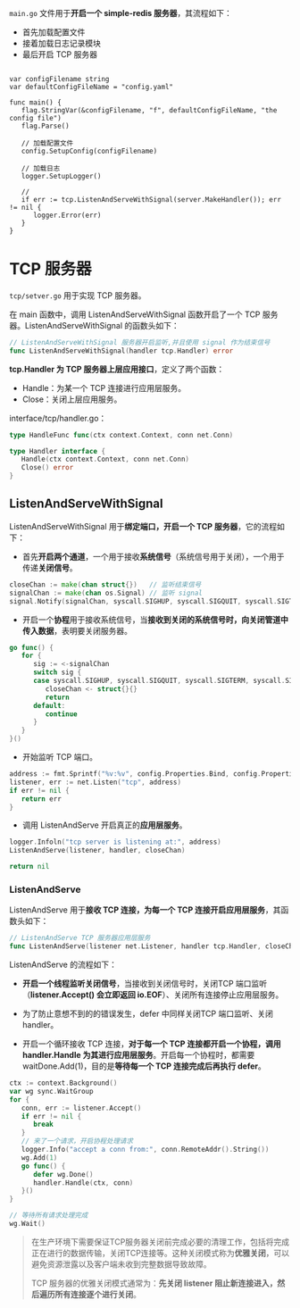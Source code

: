 `main.go` 文件用于**开启一个 simple-redis 服务器**，其流程如下：

-  首先加载配置文件
- 接着加载日志记录模块
- 最后开启 TCP 服务器

```

var configFilename string
var defaultConfigFileName = "config.yaml"

func main() {
   flag.StringVar(&configFilename, "f", defaultConfigFileName, "the config file")
   flag.Parse()

   // 加载配置文件
   config.SetupConfig(configFilename)

   // 加载日志
   logger.SetupLogger()

   //
   if err := tcp.ListenAndServeWithSignal(server.MakeHandler()); err != nil {
      logger.Error(err)
   }
}
```

# TCP 服务器

`tcp/setver.go` 用于实现 TCP 服务器。

在 main 函数中，调用 ListenAndServeWithSignal 函数开启了一个 TCP 服务器。ListenAndServeWithSignal 的函数头如下：

```go
// ListenAndServeWithSignal 服务器开启监听,并且使用 signal 作为结束信号
func ListenAndServeWithSignal(handler tcp.Handler) error
```

**tcp.Handler 为 TCP 服务器上层应用接口**，定义了两个函数：

- Handle：为某一个 TCP 连接进行应用层服务。
- Close：关闭上层应用服务。

interface/tcp/handler.go：

```go
type HandleFunc func(ctx context.Context, conn net.Conn)

type Handler interface {
   Handle(ctx context.Context, conn net.Conn)
   Close() error
}
```

## ListenAndServeWithSignal

ListenAndServeWithSignal 用于**绑定端口，开启一个 TCP 服务器**，它的流程如下：

- 首先**开启两个通道**，一个用于接收**系统信号**（系统信号用于关闭），一个用于传递**关闭信号**。

```go
closeChan := make(chan struct{})   // 监听结束信号
signalChan := make(chan os.Signal) // 监听 signal
signal.Notify(signalChan, syscall.SIGHUP, syscall.SIGQUIT, syscall.SIGTERM, syscall.SIGINT)
```

- 开启一个**协程**用于接收系统信号，当**接收到关闭的系统信号时，向关闭管道中传入数据**，表明要关闭服务器。

```go
go func() {
   for {
      sig := <-signalChan
      switch sig {
      case syscall.SIGHUP, syscall.SIGQUIT, syscall.SIGTERM, syscall.SIGINT:
         closeChan <- struct{}{}
         return
      default:
         continue
      }
   }
}()
```

- 开始监听 TCP 端口。

```go
address := fmt.Sprintf("%v:%v", config.Properties.Bind, config.Properties.Port)
listener, err := net.Listen("tcp", address)
if err != nil {
   return err
}
```

- 调用 ListenAndServe 开启真正的**应用层服务**。

```go
logger.Infoln("tcp server is listening at:", address)
ListenAndServe(listener, handler, closeChan)

return nil
```

### ListenAndServe

ListenAndServe 用于**接收 TCP 连接，为每一个 TCP 连接开启应用层服务**，其函数头如下：

```go
// ListenAndServe TCP 服务器应用层服务
func ListenAndServe(listener net.Listener, handler tcp.Handler, closeChan chan struct{})
```

ListenAndServe 的流程如下：

- **开启一个线程监听关闭信号**，当接收到关闭信号时，关闭TCP 端口监听（**listener.Accept() 会立即返回 io.EOF**）、关闭所有连接停止应用层服务。

- 为了防止意想不到的的错误发生，defer 中同样关闭TCP 端口监听、关闭 handler。
- 开启一个循环接收 TCP 连接，**对于每一个 TCP 连接都开启一个协程，调用 handler.Handle 为其进行应用层服务**。开启每一个协程时，都需要 waitDone.Add(1)，目的是**等待每一个 TCP 连接完成后再执行 defer**。

```go
ctx := context.Background()
var wg sync.WaitGroup
for {
   conn, err := listener.Accept()
   if err != nil {
      break
   }
   // 来了一个请求，开启协程处理请求
   logger.Info("accept a conn from:", conn.RemoteAddr().String())
   wg.Add(1)
   go func() {
      defer wg.Done()
      handler.Handle(ctx, conn)
   }()
}

// 等待所有请求处理完成
wg.Wait()
```

> 在生产环境下需要保证TCP服务器关闭前完成必要的清理工作，包括将完成正在进行的数据传输，关闭TCP连接等。这种关闭模式称为**优雅关闭**，可以避免资源泄露以及客户端未收到完整数据导致故障。
>
> TCP 服务器的优雅关闭模式通常为：**先关闭 listener 阻止新连接进入，然后遍历所有连接逐个进行关闭**。
